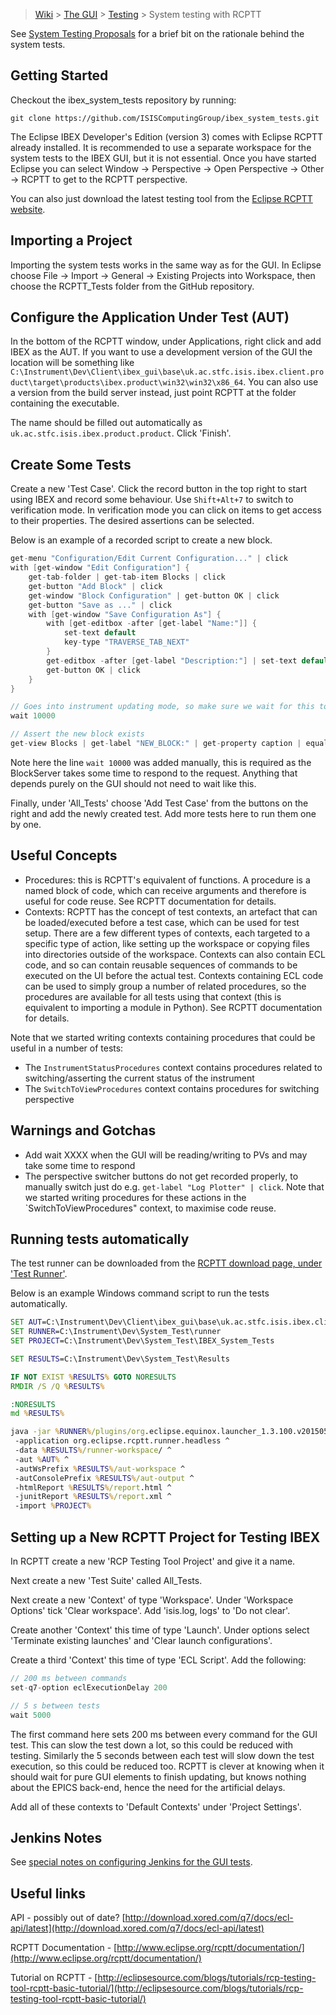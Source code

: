 > [Wiki](Home) > [The GUI](The-GUI) > [Testing](GUI-Testing) > System testing with RCPTT

See [System Testing Proposals](System-Testing-Proposals) for a brief bit on the rationale behind the system tests.

## Getting Started

Checkout the ibex_system_tests repository by running:
```
git clone https://github.com/ISISComputingGroup/ibex_system_tests.git
```

The Eclipse IBEX Developer's Edition (version 3) comes with Eclipse RCPTT already installed. It is recommended to use a separate workspace for the system tests to the IBEX GUI, but it is not essential. Once you have started Eclipse you can select Window -> Perspective -> Open Perspective -> Other -> RCPTT to get to the RCPTT perspective.

You can also just download the latest testing tool from the [Eclipse RCPTT website](https://www.eclipse.org/rcptt/download/).

## Importing a Project

Importing the system tests works in the same way as for the GUI. In Eclipse choose File -> Import -> General -> Existing Projects into Workspace, then choose the RCPTT_Tests folder from the GitHub repository.

## Configure the Application Under Test (AUT)

In the bottom of the RCPTT window, under Applications, right click and add IBEX as the AUT. If you want to use a development version of the GUI the location will be something like `C:\Instrument\Dev\Client\ibex_gui\base\uk.ac.stfc.isis.ibex.client.product\target\products\ibex.product\win32\win32\x86_64`. You can also use a version from the build server instead, just point RCPTT at the folder containing the executable.

The name should be filled out automatically as `uk.ac.stfc.isis.ibex.product.product`. Click 'Finish'.

## Create Some Tests

Create a new 'Test Case'. Click the record button in the top right to start using IBEX and record some behaviour. Use `Shift+Alt+7` to switch to verification mode. In verification mode you can click on items to get access to their properties. The desired assertions can be selected.

Below is an example of a recorded script to create a new block.

```java
get-menu "Configuration/Edit Current Configuration..." | click
with [get-window "Edit Configuration"] {
    get-tab-folder | get-tab-item Blocks | click
    get-button "Add Block" | click
    get-window "Block Configuration" | get-button OK | click
    get-button "Save as ..." | click
    with [get-window "Save Configuration As"] {
        with [get-editbox -after [get-label "Name:"]] {
            set-text default
            key-type "TRAVERSE_TAB_NEXT"
        }
        get-editbox -after [get-label "Description:"] | set-text default
        get-button OK | click
    }
}

// Goes into instrument updating mode, so make sure we wait for this to finish
wait 10000

// Assert the new block exists
get-view Blocks | get-label "NEW_BLOCK:" | get-property caption | equals "NEW_BLOCK: " | verify-true
```

Note here the line `wait 10000` was added manually, this is required as the BlockServer takes some time to respond to the request. Anything that depends purely on the GUI should not need to wait like this.

Finally, under 'All_Tests' choose 'Add Test Case' from the buttons on the right and add the newly created test. Add more tests here to run them one by one.

## Useful Concepts
* Procedures: this is RCPTT's equivalent of functions. A procedure is a named block of code, which can receive arguments and therefore is useful for code reuse. See RCPTT documentation for details.
* Contexts: RCPTT has the concept of test contexts, an artefact that can be loaded/executed before a test case, which can be used for test setup. There are a few different types of contexts, each targeted to a specific type of action, like setting up the workspace or copying files into directories outside of the workspace. Contexts can also contain ECL code, and so can contain reusable sequences of commands to be executed on the UI before the actual test. Contexts containing ECL code can be used to simply group a number of related procedures, so the procedures are available for all tests using that context (this is equivalent to importing a module in Python). See RCPTT documentation for details.

Note that we started writing contexts containing procedures that could be useful in a number of tests:
* The `InstrumentStatusProcedures` context contains procedures related to switching/asserting the current status of the instrument
* The `SwitchToViewProcedures` context contains procedures for switching perspective

## Warnings and Gotchas

* Add wait XXXX when the GUI will be reading/writing to PVs and may take some time to respond
* The perspective switcher buttons do not get recorded properly, to manually switch just do e.g. `get-label "Log Plotter" | click`. Note that we started writing procedures for these actions in the `SwitchToViewProcedures" context, to maximise code reuse.

## Running tests automatically

The test runner can be downloaded from the [RCPTT download page, under 'Test Runner'](http://www.eclipse.org/rcptt/download/).

Below is an example Windows command script to run the tests automatically.

```bat
SET AUT=C:\Instrument\Dev\Client\ibex_gui\base\uk.ac.stfc.isis.ibex.client.product\target\products\ibex.product\win32\win32\x86_64
SET RUNNER=C:\Instrument\Dev\System_Test\runner
SET PROJECT=C:\Instrument\Dev\System_Test\IBEX_System_Tests

SET RESULTS=C:\Instrument\Dev\System_Test\Results

IF NOT EXIST %RESULTS% GOTO NORESULTS
RMDIR /S /Q %RESULTS%

:NORESULTS
md %RESULTS%

java -jar %RUNNER%/plugins/org.eclipse.equinox.launcher_1.3.100.v20150511-1540.jar ^
 -application org.eclipse.rcptt.runner.headless ^
 -data %RESULTS%/runner-workspace/ ^
 -aut %AUT% ^
 -autWsPrefix %RESULTS%/aut-workspace ^
 -autConsolePrefix %RESULTS%/aut-output ^
 -htmlReport %RESULTS%/report.html ^
 -junitReport %RESULTS%/report.xml ^
 -import %PROJECT% 
```

## Setting up a New RCPTT Project for Testing IBEX

In RCPTT create a new 'RCP Testing Tool Project' and give it a name.

Next create a new 'Test Suite' called All_Tests.

Next create a new 'Context' of type 'Workspace'. Under 'Workspace Options' tick 'Clear workspace'. Add 'isis.log, logs' to 'Do not clear'.

Create another 'Context' this time of type 'Launch'. Under options select 'Terminate existing launches' and 'Clear launch configurations'.

Create a third 'Context' this time of type 'ECL Script'. Add the following:

```java
// 200 ms between commands
set-q7-option eclExecutionDelay 200

// 5 s between tests
wait 5000
```

The first command here sets 200 ms between every command for the GUI test. This can slow the test down a lot, so this could be reduced with testing. Similarly the 5 seconds between each test will slow down the test execution, so this could be reduced too. RCPTT is clever at knowing when it should wait for pure GUI elements to finish updating, but knows nothing about the EPICS back-end, hence the need for the artificial delays.

Add all of these contexts to 'Default Contexts' under 'Project Settings'.

## Jenkins Notes

See [special notes on configuring Jenkins for the GUI tests](Adding-a-new-Windows-machine-to-Jenkins#jenkins_gui_tests).

## Useful links

API - possibly out of date? [http://download.xored.com/q7/docs/ecl-api/latest](http://download.xored.com/q7/docs/ecl-api/latest)

RCPTT Documentation - [http://www.eclipse.org/rcptt/documentation/](http://www.eclipse.org/rcptt/documentation/)

Tutorial on RCPTT - [http://eclipsesource.com/blogs/tutorials/rcp-testing-tool-rcptt-basic-tutorial/](http://eclipsesource.com/blogs/tutorials/rcp-testing-tool-rcptt-basic-tutorial/)